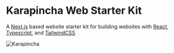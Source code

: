 # Karapincha Web Starter Kit

A [Next.js](https://nextjs.org) based website starter kit for building websites with [React](https://nextjs.org), [Typescript](https://www.typescriptlang.org), and [TailwindCSS](https://tailwindcss.com)

![Karapincha](https://storage.googleapis.com/karapincha-github-covers/git-nextjs-cover.png)
